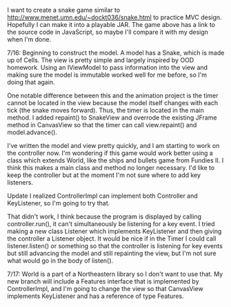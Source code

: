 I want to create a snake game similar to http://www.menet.umn.edu/~dockt036/snake.html
to practice MVC design. Hopefully I can make it into a playable JAR. The game above has a link
to the source code in JavaScript, so maybe I'll compare it with my design when I'm done.

7/16: 
Beginning to construct the model. A model has a Snake, which is made up of Cells.
The view is pretty simple and largely inspired by OOD homework. Using an IViewModel to pass information
into the view and making sure the model is immutable worked well for me before, so I'm doing that again.

One notable difference between this and the animation project is the timer cannot be located in the view because
the model itself changes with each tick (the snake moves forward). Thus, the timer is located in the main 
method. I added repaint() to SnakeView and overrode the existing JFrame method in CanvasView so that the 
timer can call view.repaint() and model.advance().

I've written the model and view pretty quickly, and I am starting to work on the controller now. I'm wondering
if this game would work better using a class which extends World, like the ships and bullets game from 
Fundies II. I think this makes a main class and method no longer necessary. I'd like to keep the controller
but at the moment I'm not sure where to add key listeners.

Update I realized ControllerImpl can implement both Controller and KeyListener, so I'm going to try that.

That didn't work, I think because the program is displayed by calling controller.run(), it can't simultaneously
be listening for a key event. I tried making a new class Listener which implements KeyListener and then giving
the controller a Listener object. It would be nice if in the Timer I could call listener.listen() or something
so that the controller is listening for key events but still advancing the model and still repainting the view,
but I'm not sure what would go in the body of listen().

7/17:
World is a part of a Northeastern library so I don't want to use that. My new branch will include a Features
interface that is implemented by ControllerImpl, and I'm going to change the view so that
CanvasView implements KeyListener and has a reference of type Features.